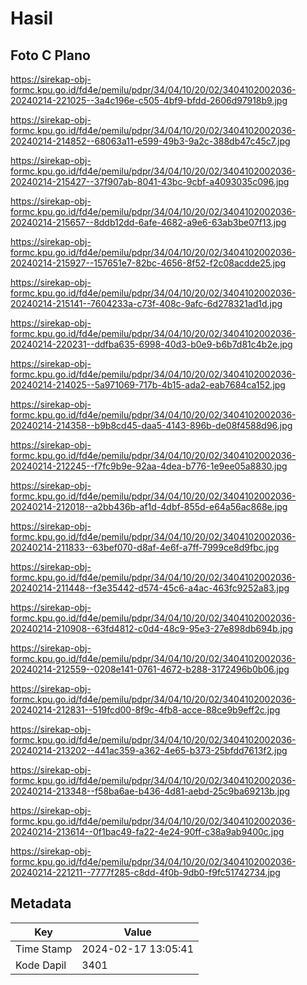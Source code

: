 # Hasil

## Foto C Plano

https://sirekap-obj-formc.kpu.go.id/fd4e/pemilu/pdpr/34/04/10/20/02/3404102002036-20240214-221025--3a4c196e-c505-4bf9-bfdd-2606d97918b9.jpg

https://sirekap-obj-formc.kpu.go.id/fd4e/pemilu/pdpr/34/04/10/20/02/3404102002036-20240214-214852--68063a11-e599-49b3-9a2c-388db47c45c7.jpg

https://sirekap-obj-formc.kpu.go.id/fd4e/pemilu/pdpr/34/04/10/20/02/3404102002036-20240214-215427--37f907ab-8041-43bc-9cbf-a4093035c096.jpg

https://sirekap-obj-formc.kpu.go.id/fd4e/pemilu/pdpr/34/04/10/20/02/3404102002036-20240214-215657--8ddb12dd-6afe-4682-a9e6-63ab3be07f13.jpg

https://sirekap-obj-formc.kpu.go.id/fd4e/pemilu/pdpr/34/04/10/20/02/3404102002036-20240214-215927--157651e7-82bc-4656-8f52-f2c08acdde25.jpg

https://sirekap-obj-formc.kpu.go.id/fd4e/pemilu/pdpr/34/04/10/20/02/3404102002036-20240214-215141--7604233a-c73f-408c-9afc-6d278321ad1d.jpg

https://sirekap-obj-formc.kpu.go.id/fd4e/pemilu/pdpr/34/04/10/20/02/3404102002036-20240214-220231--ddfba635-6998-40d3-b0e9-b6b7d81c4b2e.jpg

https://sirekap-obj-formc.kpu.go.id/fd4e/pemilu/pdpr/34/04/10/20/02/3404102002036-20240214-214025--5a971069-717b-4b15-ada2-eab7684ca152.jpg

https://sirekap-obj-formc.kpu.go.id/fd4e/pemilu/pdpr/34/04/10/20/02/3404102002036-20240214-214358--b9b8cd45-daa5-4143-896b-de08f4588d96.jpg

https://sirekap-obj-formc.kpu.go.id/fd4e/pemilu/pdpr/34/04/10/20/02/3404102002036-20240214-212245--f7fc9b9e-92aa-4dea-b776-1e9ee05a8830.jpg

https://sirekap-obj-formc.kpu.go.id/fd4e/pemilu/pdpr/34/04/10/20/02/3404102002036-20240214-212018--a2bb436b-af1d-4dbf-855d-e64a56ac868e.jpg

https://sirekap-obj-formc.kpu.go.id/fd4e/pemilu/pdpr/34/04/10/20/02/3404102002036-20240214-211833--63bef070-d8af-4e6f-a7ff-7999ce8d9fbc.jpg

https://sirekap-obj-formc.kpu.go.id/fd4e/pemilu/pdpr/34/04/10/20/02/3404102002036-20240214-211448--f3e35442-d574-45c6-a4ac-463fc9252a83.jpg

https://sirekap-obj-formc.kpu.go.id/fd4e/pemilu/pdpr/34/04/10/20/02/3404102002036-20240214-210908--63fd4812-c0d4-48c9-95e3-27e898db694b.jpg

https://sirekap-obj-formc.kpu.go.id/fd4e/pemilu/pdpr/34/04/10/20/02/3404102002036-20240214-212559--0208e141-0761-4672-b288-3172496b0b06.jpg

https://sirekap-obj-formc.kpu.go.id/fd4e/pemilu/pdpr/34/04/10/20/02/3404102002036-20240214-212831--519fcd00-8f9c-4fb8-acce-88ce9b9eff2c.jpg

https://sirekap-obj-formc.kpu.go.id/fd4e/pemilu/pdpr/34/04/10/20/02/3404102002036-20240214-213202--441ac359-a362-4e65-b373-25bfdd7613f2.jpg

https://sirekap-obj-formc.kpu.go.id/fd4e/pemilu/pdpr/34/04/10/20/02/3404102002036-20240214-213348--f58ba6ae-b436-4d81-aebd-25c9ba69213b.jpg

https://sirekap-obj-formc.kpu.go.id/fd4e/pemilu/pdpr/34/04/10/20/02/3404102002036-20240214-213614--0f1bac49-fa22-4e24-90ff-c38a9ab9400c.jpg

https://sirekap-obj-formc.kpu.go.id/fd4e/pemilu/pdpr/34/04/10/20/02/3404102002036-20240214-221211--7777f285-c8dd-4f0b-9db0-f9fc51742734.jpg


## Metadata

| Key        | Value               |
| ---------- | ------------------- |
| Time Stamp | 2024-02-17 13:05:41 |
| Kode Dapil | 3401                |



